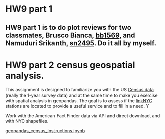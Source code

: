 # HW9 part 1
HW9 part 1 is to do plot reviews for two classmates, Brusco Bianca, [bb1569](https://github.com/biabbiassago/PUI2017_bb1569/tree/master/HW8_bb1569), and Namuduri Srikanth, [sn2495](https://github.com/srikanth261/PUI2017_sn2495/tree/master/HW8_sn2495).
Do it all by myself.
------
# HW9 part 2 census geospatial analysis.

This assignment is designed to familiarize you with the US [Census data](https://www.census.gov/) (really the 1-year survey data) and at the same time to make you exercise with spatial analysis in geopandas. The goal is to assess if the [linkNYC](https://www.link.nyc/) stations are located to provide a useful service and to fill in a need. Y

Work with the American Fact Finder data via API and direct download, and with NYC shapefiles. 

[geopandas_census_instructions.ipynb](https://github.com/fedhere/PUI2017_fb55/blob/master/HW9_fb55/geopandas_census_instructions.ipynb)
